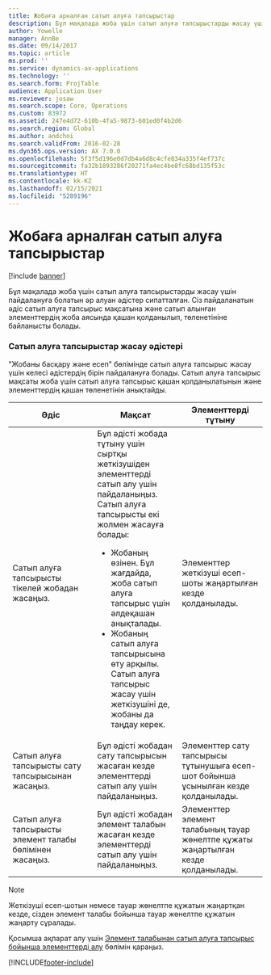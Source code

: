 ```yaml
---
title: Жобаға арналған сатып алуға тапсырыстар
description: Бұл мақалада жоба үшін сатып алуға тапсырыстарды жасау үшін пайдалануға болатын әр алуан әдістер сипатталған. Сіз пайдаланатын әдіс сатып алуға тапсырыс мақсатына және сатып алынған элементтердің жоба аясында қашан қолданылып, төленетініне байланысты болады.
author: Yowelle
manager: AnnBe
ms.date: 09/14/2017
ms.topic: article
ms.prod: ''
ms.service: dynamics-ax-applications
ms.technology: ''
ms.search.form: ProjTable
audience: Application User
ms.reviewer: josaw
ms.search.scope: Core, Operations
ms.custom: 83972
ms.assetid: 247e4d72-610b-4fa5-9873-601ed0f4b2d6
ms.search.region: Global
ms.author: andchoi
ms.search.validFrom: 2016-02-28
ms.dyn365.ops.version: AX 7.0.0
ms.openlocfilehash: 5f3f5d196e0d7db4a6d8c4cfe834a335f4ef737c
ms.sourcegitcommit: fa32b1893286f20271fa4ec4be8fc68bd135f53c
ms.translationtype: HT
ms.contentlocale: kk-KZ
ms.lasthandoff: 02/15/2021
ms.locfileid: "5289196"
---
```

# <a name="purchase-orders-for-a-project"></a>Жобаға арналған сатып алуға тапсырыстар

[!include [banner](../includes/banner.md)]

Бұл мақалада жоба үшін сатып алуға тапсырыстарды жасау үшін пайдалануға болатын әр алуан әдістер сипатталған. Сіз пайдаланатын әдіс сатып алуға тапсырыс мақсатына және сатып алынған элементтердің жоба аясында қашан қолданылып, төленетініне байланысты болады.

### <a name="methods-for-creating-a-purchase-order"></a>Сатып алуға тапсырыстар жасау әдістері

"Жобаны басқару және есеп" бөлімінде сатып алуға тапсырыс жасау үшін келесі әдістердің бірін пайдалануға болады. Сатып алуға тапсырыс мақсаты жоба үшін сатып алуға тапсырыс қашан қолданылатынын және элементтердің қашан төленетінін анықтайды.

<table>
<colgroup>
<col width="33%" />
<col width="33%" />
<col width="33%" />
</colgroup>
<thead>
<tr class="header">
<th>Әдіс</th>
<th>Мақсат</th>
<th>Элементтерді тұтыну</th>
</tr>
</thead>
<tbody>
<tr class="odd">
<td>Сатып алуға тапсырысты тікелей жобадан жасаңыз.</td>
<td>Бұл әдісті жобада тұтыну үшін сыртқы жеткізушіден элементтерді сатып алу үшін пайдаланыңыз. Сатып алуға тапсырысты екі жолмен жасауға болады:
<ul>
<li>Жобаның өзінен. Бұл жағдайда, жоба сатып алуға тапсырыс үшін әлдеқашан анықталады.</li>
<li>Жобаның сатып алуға тапсырысына өту арқылы. Сатып алуға тапсырыс жасау үшін жеткізушіні де, жобаны да таңдау керек.</li>
</ul></td>
<td>Элементтер жеткізуші есеп-шоты жаңартылған кезде қолданылады.</td>
</tr>
<tr class="even">
<td>Сатып алуға тапсырысты сату тапсырысынан жасаңыз.</td>
<td>Бұл әдісті жобадан сату тапсырысын жасаған кезде элементтерді сатып алу үшін пайдаланыңыз.</td>
<td>Элементтер сату тапсырысы тұтынушыға есеп-шот бойынша ұсынылған кезде қолданылады.</td>
</tr>
<tr class="odd">
<td>Сатып алуға тапсырысты элемент талабы бөлімінен жасаңыз.</td>
<td>Бұл әдісті жобадан элемент талабын жасаған кезде элементтерді сатып алу үшін пайдаланыңыз.</td>
<td>Элементтер элемент талабының тауар жөнелтпе құжаты жаңартылған кезде қолданылады.</td>
</tr>
</tbody>
</table>

> [!NOTE] 
> Жеткізуші есеп-шотын немесе тауар жөнелтпе құжатын жаңартқан кезде, сізден элемент талабы бойынша тауар жөнелтпе құжатын жаңарту сұралады.

Қосымша ақпарат алу үшін [Элемент талабынан сатып алуға тапсырыс бойынша элементтерді алу](tasks/receive-items-purchase-order-item-requirement.md) бөлімін қараңыз.



[!INCLUDE[footer-include](../includes/footer-banner.md)]